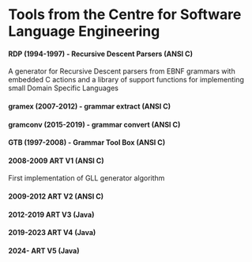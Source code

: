 # Tools from the Centre for Software Language Engineering



#### RDP (1994-1997) - Recursive Descent Parsers (ANSI C)

A generator for Recursive Descent parsers from EBNF grammars with embedded C actions and a library of support functions for implementing small Domain Specific Languages


#### gramex (2007-2012) - grammar extract (ANSI C)

#### gramconv (2015-2019) - grammar convert (ANSI C)

#### GTB (1997-2008) - Grammar Tool Box (ANSI C)

#### 2008-2009 ART V1 (ANSI C)

First implementation of GLL generator algorithm

#### 2009-2012 ART V2 (ANSI C)

#### 2012-2019 ART V3 (Java)

#### 2019-2023 ART V4 (Java)

#### 2024-     ART V5 (Java)